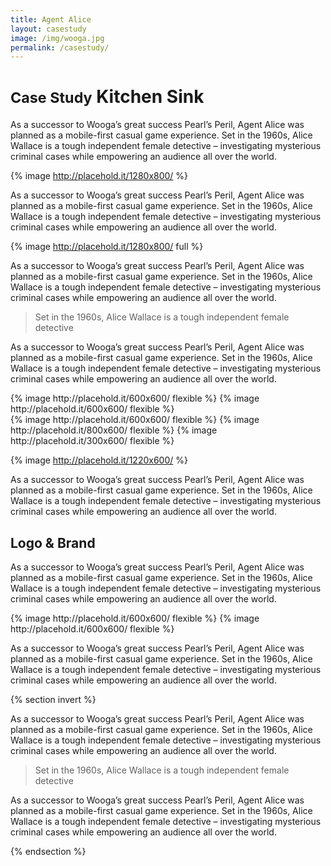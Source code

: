 ```yaml
---
title: Agent Alice
layout: casestudy
image: /img/wooga.jpg
permalink: /casestudy/
---
```


<style>
  @import url(/css/casestudy.css)
</style>

# <small>Case Study</small> Kitchen Sink

As a successor to Wooga’s great success Pearl’s Peril, Agent Alice was planned as a mobile-first casual game experience. Set in the 1960s, Alice Wallace is a tough independent female detective – investigating mysterious criminal cases while empowering an audience all over the world.

{% image http://placehold.it/1280x800/ %}

As a successor to Wooga’s great success Pearl’s Peril, Agent Alice was planned as a mobile-first casual game experience. Set in the 1960s, Alice Wallace is a tough independent female detective – investigating mysterious criminal cases while empowering an audience all over the world.

{% image http://placehold.it/1280x800/ full %}

As a successor to Wooga’s great success Pearl’s Peril, Agent Alice was planned as a mobile-first casual game experience. Set in the 1960s, Alice Wallace is a tough independent female detective – investigating mysterious criminal cases while empowering an audience all over the world.

> Set in the 1960s, Alice Wallace is a tough independent female detective

As a successor to Wooga’s great success Pearl’s Peril, Agent Alice was planned as a mobile-first casual game experience. Set in the 1960s, Alice Wallace is a tough independent female detective – investigating mysterious criminal cases while empowering an audience all over the world.

<div class="gallery gallery-row">
{% image http://placehold.it/600x600/ flexible %}
{% image http://placehold.it/600x600/ flexible %}
</div>

<div class="gallery gallery-row">
{% image http://placehold.it/600x600/ flexible %}
{% image http://placehold.it/800x600/ flexible %}
{% image http://placehold.it/300x600/ flexible %}
</div>

{% image http://placehold.it/1220x600/ %}

As a successor to Wooga’s great success Pearl’s Peril, Agent Alice was planned as a mobile-first casual game experience. Set in the 1960s, Alice Wallace is a tough independent female detective – investigating mysterious criminal cases while empowering an audience all over the world.

## Logo & Brand

As a successor to Wooga’s great success Pearl’s Peril, Agent Alice was planned as a mobile-first casual game experience. Set in the 1960s, Alice Wallace is a tough independent female detective – investigating mysterious criminal cases while empowering an audience all over the world.

<div class="gallery gallery-row gallery-full">
{% image http://placehold.it/600x600/ flexible %}
{% image http://placehold.it/600x600/ flexible %}
</div>

As a successor to Wooga’s great success Pearl’s Peril, Agent Alice was planned as a mobile-first casual game experience. Set in the 1960s, Alice Wallace is a tough independent female detective – investigating mysterious criminal cases while empowering an audience all over the world.

{% section invert %}

As a successor to Wooga’s great success Pearl’s Peril, Agent Alice was planned as a mobile-first casual game experience. Set in the 1960s, Alice Wallace is a tough independent female detective – investigating mysterious criminal cases while empowering an audience all over the world.

> Set in the 1960s, Alice Wallace is a tough independent female detective

As a successor to Wooga’s great success Pearl’s Peril, Agent Alice was planned as a mobile-first casual game experience. Set in the 1960s, Alice Wallace is a tough independent female detective – investigating mysterious criminal cases while empowering an audience all over the world.

{% endsection %}